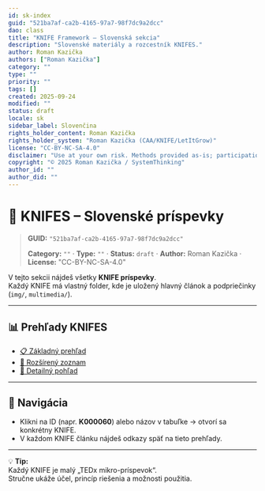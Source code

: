 ```yaml
---
id: sk-index
guid: "521ba7af-ca2b-4165-97a7-98f7dc9a2dcc"
dao: class
title: "KNIFE Framework – Slovenská sekcia"
description: "Slovenské materiály a rozcestník KNIFES."
author: Roman Kazička
authors: ["Roman Kazička"]
category: ""
type: ""
priority: ""
tags: []
created: 2025-09-24
modified: ""
status: draft
locale: sk
sidebar_label: Slovenčina
rights_holder_content: Roman Kazička
rights_holder_system: "Roman Kazička (CAA/KNIFE/LetItGrow)"
license: "CC-BY-NC-SA-4.0"
disclaimer: "Use at your own risk. Methods provided as-is; participation is voluntary and context-aware."
copyright: "© 2025 Roman Kazička / SystemThinking"
author_id: ""
author_did: ""
---
```

# 📘 KNIFES – Slovenské príspevky
<!-- fm-visible: start -->

> **GUID:** `"521ba7af-ca2b-4165-97a7-98f7dc9a2dcc"`
>   
> **Category:** `""` · **Type:** `""` · **Status:** `draft` · **Author:** Roman Kazička · **License:** "CC-BY-NC-SA-4.0"
<!-- fm-visible: end -->


V tejto sekcii nájdeš všetky **KNIFE príspevky**.  
Každý KNIFE má vlastný folder, kde je uložený hlavný článok a podpriečinky (`img/`, `multimedia/`).

---

## 📊 Prehľady KNIFES

- [📋 Základný prehľad](./knifes/overview.md)  
- [📑 Rozšírený zoznam](./knifes/KNIFE_Overview_List.md)  
- [📖 Detailný pohľad](./knifes/KNIFE_Overview_Details.md)  

---

## 🧭 Navigácia

- Klikni na ID (napr. **K000060**) alebo názov v tabuľke → otvorí sa konkrétny KNIFE.  
- V každom KNIFE článku nájdeš odkazy späť na tieto prehľady.

---

💡 **Tip:**  
Každý KNIFE je malý „TEDx mikro-príspevok“.  
Stručne ukáže účel, princíp riešenia a možnosti použitia.  
